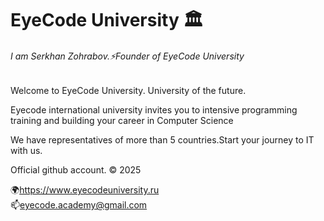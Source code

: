 # EyeCode University 🏛️
###### I am Serkhan Zohrabov.⚡Founder of EyeCode University
Welcome to EyeCode University. University of the future.
<p>Eyecode international university invites you to intensive programming training and building your career in Computer Science </p>
<p>We have representatives of more than 5 countries.Start your journey to IT with us.</p>
Official github account. 
&copy 2025



🌍https://www.eyecodeuniversity.ru  
📫eyecode.academy@gmail.com
  



<!--
**southsidescript/southsidescript** is a ✨ _special_ ✨ repository because its `README.md` (this file) appears on your GitHub profile.
🌍https://www.eyecodeuniversity.ru  
Here are some ideas to get you started:

- 🔭 I’m currently working on ...
- 🌱 I’m currently learning ...
- 👯 I’m looking to collaborate on ...
- 🤔 I’m looking for help with ...
- 💬 Ask me about ...
- 📫 How to reach me: ...
- 😄 Pronouns: ...
- ⚡ Fun fact: ...
-->
